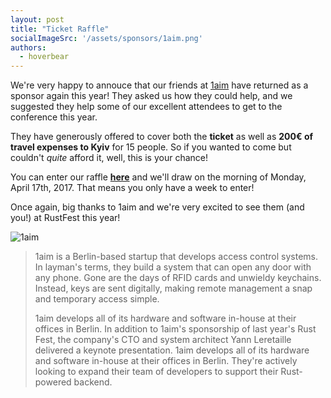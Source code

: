```yaml
---
layout: post
title: "Ticket Raffle"
socialImageSrc: '/assets/sponsors/1aim.png'
authors:
  - hoverbear
---
```


We're very happy to annouce that our friends at [1aim](http://1aim.com/) have returned as a sponsor again this year! They asked us how they could help, and we suggested they help some of our excellent attendees to get to the conference this year.

They have generously offered to cover both the **ticket** as well as **200€ of travel expenses to Kyiv** for 15 people. So if you wanted to come but couldn't *quite* afford it, well, this is your chance!

You can enter our raffle [**here**](https://docs.google.com/forms/d/e/1FAIpQLSeGlcRG1ya-g6QwaaWKycppNu4cGW5Yv_IjRxuDVq-K1F1eMQ/viewform) and we'll draw on the morning of Monday, April 17th, 2017. That means you only have a week to enter!

Once again, big thanks to 1aim and we're very excited to see them (and you!) at RustFest this year!

![1aim](/assets/sponsors/1aim.png)

> 1aim is a Berlin-based startup that develops access control systems. In layman's terms, they build a system that can open any door with any phone. Gone are the days of RFID cards and unwieldy keychains. Instead, keys are sent digitally, making remote management a snap and temporary access simple. 
>
> 1aim develops all of its hardware and software in-house at their offices in Berlin. In addition to 1aim's sponsorship of last year's Rust Fest, the company's CTO and system architect Yann Leretaille delivered a keynote presentation. 1aim develops all of its hardware and software in-house at their offices in Berlin. They're actively looking to expand their team of developers to support their Rust-powered backend. 
